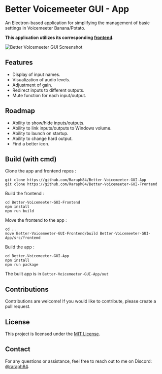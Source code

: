 # Better Voicemeeter GUI - App

An Electron-based application for simplifying the management of basic settings in Voicemeeter Banana/Potato.

**This application utilizes its corresponding [frontend](https://github.com/Raraph84/Better-Voicemeeter-GUI-Frontend).**

![Better Voicemeeter GUI Screenshot](https://files.raraph.fr/better-voicemeeter-gui-screenshot.png)

## Features

- Display of input names.
- Visualization of audio levels.
- Adjustment of gain.
- Redirect inputs to different outputs.
- Mute function for each input/output.

## Roadmap

- Ability to show/hide inputs/outputs.
- Ability to link inputs/outputs to Windows volume.
- Ability to launch on startup.
- Ability to change hard output.
- Find a better icon.

## Build (with cmd)

Clone the app and frontend repos :
```
git clone https://github.com/Raraph84/Better-Voicemeeter-GUI-App
git clone https://github.com/Raraph84/Better-Voicemeeter-GUI-Frontend
```
Build the frontend :
```
cd Better-Voicemeeter-GUI-Frontend
npm install
npm run build
```
Move the frontend to the app :
```
cd ..
move Better-Voicemeeter-GUI-Frontend/build Better-Voicemeeter-GUI-App/src/frontend
```
Build the app :
```
cd Better-Voicemeeter-GUI-App
npm install
npm run package
```
The built app is in `Better-Voicemeeter-GUI-App/out`

## Contributions

Contributions are welcome! If you would like to contribute, please create a pull request.

## License

This project is licensed under the [MIT License](LICENSE).

## Contact

For any questions or assistance, feel free to reach out to me on Discord: [@raraph84](https://discord.com/users/486801186419245060).
